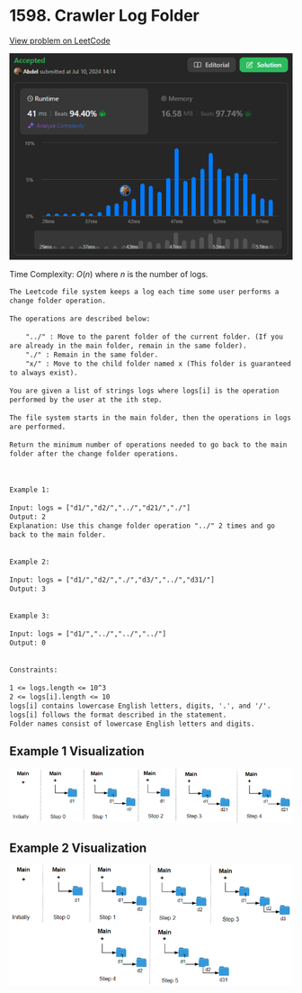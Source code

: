 # 1598. Crawler Log Folder

[View problem on LeetCode](https://leetcode.com/problems/crawler-log-folder/)

![Submission](image.png)

Time Complexity: $O(n)$ where $n$ is the number of logs.

```
The Leetcode file system keeps a log each time some user performs a change folder operation.

The operations are described below:

    "../" : Move to the parent folder of the current folder. (If you are already in the main folder, remain in the same folder).
    "./" : Remain in the same folder.
    "x/" : Move to the child folder named x (This folder is guaranteed to always exist).

You are given a list of strings logs where logs[i] is the operation performed by the user at the ith step.

The file system starts in the main folder, then the operations in logs are performed.

Return the minimum number of operations needed to go back to the main folder after the change folder operations.



Example 1:

Input: logs = ["d1/","d2/","../","d21/","./"]
Output: 2
Explanation: Use this change folder operation "../" 2 times and go back to the main folder.


Example 2:

Input: logs = ["d1/","d2/","./","d3/","../","d31/"]
Output: 3


Example 3:

Input: logs = ["d1/","../","../","../"]
Output: 0


Constraints:

1 <= logs.length <= 10^3
2 <= logs[i].length <= 10
logs[i] contains lowercase English letters, digits, '.', and '/'.
logs[i] follows the format described in the statement.
Folder names consist of lowercase English letters and digits.
```

## Example 1 Visualization

![Example 1](image-1.png)

## Example 2 Visualization

![Example 2](image-2.png)
